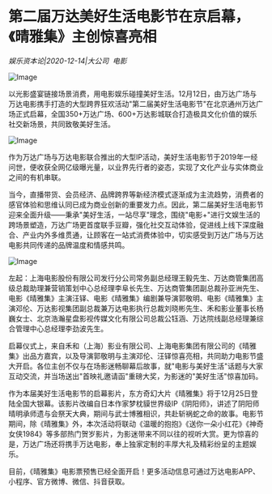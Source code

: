# 第二届万达美好生活电影节在京启幕，《晴雅集》主创惊喜亮相

*娱乐资本论|2020-12-14|大公司 
                                                电影*

![Image](https://p3.pstatp.com/large/pgc-image/2a822bd3e1ea4ab9bc297ae63ff61a99)

以光影盛宴链接场景消费，用电影娱乐碰撞美好生活。12月12日，由万达广场与万达电影携手打造的大型跨界狂欢活动"第二届美好生活电影节"在北京通州万达广场正式启幕，全国350+万达广场、600+万达影城联合打造极具文化价值的娱乐社交新场景，共同致敬美好生活。

![Image](https://p3.pstatp.com/large/pgc-image/7fc6c830776c47409e0106d1654ff2cd)

作为万达广场与万达电影联合推出的大型IP活动，美好生活电影节于2019年一经问世，便收获全网亿级曝光量，以业界先行者的姿态，实现了文化产业与实体商业之间的有机串联。

当今，直播带货、会员经济、品牌跨界等新经济模式逐渐成为主流趋势，消费者的感官体验和思维认同已成为商业创新的重要发力点。因此，第二届美好生活电影节迎来全面升级——秉承"美好生活，一站尽享"理念，围绕"电影+"进行文娱生活的跨场景塑造，万达广场更首度联手豆瓣，强化社交互动体验，促进线上线下深度融合、产业内外多维贯通，让顾客在一站式消费体验中，切实感受到万达广场与万达电影共同传递的品牌温度和情感共鸣。

![Image](https://p3.pstatp.com/large/pgc-image/9035950561f64cd5b547b9a5f4bbfac4)

左起：上海电影股份有限公司发行分公司常务副总经理王毅先生、万达商管集团高级总裁助理兼营销策划中心总经理李阜长先生、万达商管集团副总裁孙亚洲先生、电影《晴雅集》主演汪铎、电影《晴雅集》编剧兼导演郭敬明、电影《晴雅集》主演邓伦、万达影视集团副总裁兼万达电影执行总裁刘晓彬先生、禾和影业董事长杨巍女士、北京浩瀚星盘影视传媒文化有限公司总裁公钰涵、万达院线副总经理兼综合管理中心总经理李劲波先生。

启幕仪式上，来自禾和（上海）影业有限公司、上海电影集团有限公司的《晴雅集》出品方嘉宾，以及导演郭敬明与主演邓伦、汪铎惊喜亮相，共同助力电影节盛大开启。各位主创不仅与在场影迷畅聊幕后故事，就"电影与美好生活"话题与大家互动交流，并当场送出"首映礼邀请函"重磅大奖，为影迷的"美好生活"惊喜加码。

作为本届美好生活电影节的启幕影片，东方奇幻大片《晴雅集》将于12月25日登陆全国大银幕。该影片改编自日本作家梦枕貘世界级IP《阴阳师》，讲述了阴阳师晴明承师遗与会祭天大典，期间与武士博雅相识，共赴斩祸蛇之命的故事。电影节期间，除《晴雅集》外，本次活动将联动《温暖的抱抱》《送你一朵小红花》《神奇女侠1984》等多部热门贺岁影片，为影迷带来不同以往的视听大赏。更为惊喜的是，万达广场还将携手万达电影，奉上独家定制的丰厚大礼及精彩纷呈的主题娱乐。

目前，《晴雅集》电影票预售已经全面开启！更多活动信息可通过万达电影APP、小程序、官方微博、微信、抖音获取。

